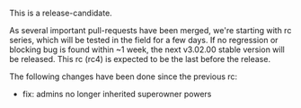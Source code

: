 This is a release-candidate.

As several important pull-requests have been merged, we're starting with rc series, which will be tested in the field for a few days. If no regression or blocking bug is found within ~1 week, the next v3.02.00 stable version will be released.
This rc (rc4) is expected to be the last before the release.

The following changes have been done since the previous rc:

- fix: admins no longer inherited superowner powers
